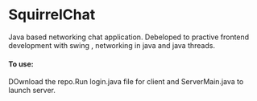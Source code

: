 # SquirrelChat

Java based networking chat application. Debeloped to practive frontend development with swing , networking in java and java threads.

#### To use:
DOwnload the repo.Run login.java file for client and ServerMain.java to launch server.
